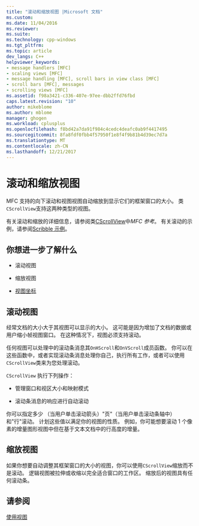 ```yaml
---
title: "滚动和缩放视图 |Microsoft 文档"
ms.custom: 
ms.date: 11/04/2016
ms.reviewer: 
ms.suite: 
ms.technology: cpp-windows
ms.tgt_pltfrm: 
ms.topic: article
dev_langs: C++
helpviewer_keywords:
- message handlers [MFC]
- scaling views [MFC]
- message handling [MFC], scroll bars in view class [MFC]
- scroll bars [MFC], messages
- scrolling views [MFC]
ms.assetid: f98a3421-c336-407e-97ee-dbb2ffd76fbd
caps.latest.revision: "10"
author: mikeblome
ms.author: mblome
manager: ghogen
ms.workload: cplusplus
ms.openlocfilehash: f8bd42a7da91f984c4cedc4deafc0ab9f4417495
ms.sourcegitcommit: 8fa8fdf0fbb4f57950f1e8f4f9b81b4d39ec7d7a
ms.translationtype: MT
ms.contentlocale: zh-CN
ms.lasthandoff: 12/21/2017
---
```

# <a name="scrolling-and-scaling-views"></a>滚动和缩放视图
MFC 支持的向下滚动和视图视图自动缩放到显示它们的框架窗口的大小。 类`CScrollView`支持这两种类型的视图。  
  
 有关滚动和缩放的详细信息，请参阅类[CScrollView](../mfc/reference/cscrollview-class.md)中*MFC 参考*。 有关滚动的示例，请参阅[Scribble 示例](../visual-cpp-samples.md)。  
  
## <a name="what-do-you-want-to-know-more-about"></a>你想进一步了解什么  
  
-   滚动视图  
  
-   缩放视图  
  
-   [视图坐标](http://msdn.microsoft.com/library/windows/desktop/dd145205)  
  
##  <a name="_core_scrolling_a_view"></a>滚动视图  
 经常文档的大小大于其视图可以显示的大小。 这可能是因为增加了文档的数据或用户缩小帧视图窗口。 在这种情况下，视图必须支持滚动。  
  
 任何视图可以处理中的滚动条消息其`OnHScroll`和`OnVScroll`成员函数。 你可以在这些函数中，或者实现滚动条消息处理你自己，执行所有工作，或者可以使用`CScrollView`类来为您处理滚动。  
  
 `CScrollView` 执行下列操作：  
  
-   管理窗口和视区大小和映射模式  
  
-   滚动条消息的响应进行自动滚动  
  
 你可以指定多少 （当用户单击滚动箭头）"页"（当用户单击滚动条轴中） 和"行"滚动。 计划这些值以满足你的视图的性质。 例如，你可能想要滚动 1 个像素的增量图形视图中但在基于文本文档中的行高度的增量。  
  
##  <a name="_core_scaling_a_view"></a>缩放视图  
 如果你想要自动调整其框架窗口的大小的视图，你可以使用`CScrollView`缩放而不是滚动。 逻辑视图被拉伸或收缩以完全适合窗口的工作区。 缩放后的视图具有任何滚动条。  
  
## <a name="see-also"></a>请参阅  
 [使用视图](../mfc/using-views.md)

